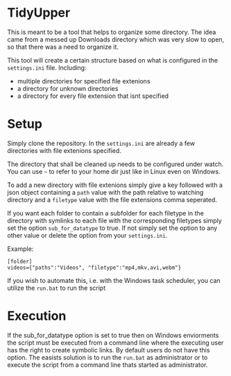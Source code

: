 # TidyUpper

This is meant to be a tool that helps to organize some directory. The idea came from a messed up Downloads directory which was very slow to open, so that there was a need to organize it.

This tool will create a certain structure based on what is configured in the ```settings.ini``` file. Including:
- multiple directories for specified file extenions
- a directory for unknown directories
- a directory for every file extension that isnt specified

# Setup

Simply clone the repository. In the ```settings.ini``` are already a few directories with file extenions specified.

The directory that shall be cleaned up needs to be configured under watch. You can use ```~``` to refer to your home dir just like in Linux even on Windows.

To add a new directory with file extenions simply give a key followed with a json object containing a ```path``` value with the path relative to watching directory
and a ```filetype``` value with the file extensions comma seperated.

If you want each folder to contain a subfolder for each filetype in the directory with symlinks to each file with the corresponding filetypes simply set the option `sub_for_datatype` to true. If not simply set the option to any other value or delete the option from your `settings.ini`.

Example:
```
[folder]
videos={"paths":"Videos", "filetype":"mp4,mkv,avi,webm"}
```

If you wish to automate this, i.e. with the Windows task scheduler, you can utilize the ```run.bat``` to run the script

# Execution

If the sub_for_datatype option is set to true then on Windows enviorments the script must be executed from a command line where the executing user has the right to create symbolic links. By default users do not have this option. The easists solution is to run the `run.bat` as administrator or to execute the script from a command line thats started as administrator.
